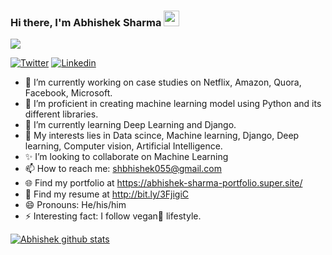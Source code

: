 ### Hi there, I'm **Abhishek Sharma** <img src="https://media.giphy.com/media/hvRJCLFzcasrR4ia7z/giphy.gif" width="25px">

<p align="left"> <img src="https://komarev.com/ghpvc/?username=abhishek676062&label=Views&color=blue&style=plastic" abhishek676062" /> </p>

[![Twitter](https://img.shields.io/twitter/follow/MR_ABHISHEK_55?style=social)](https://twitter.com/MR_ABHISHEK_55)
[![Linkedin](https://img.shields.io/badge/-LinkedIn-blue?style=flat-square&logo=Linkedin&logoColor=white&link=https://www.linkedin.com/in/abhisharmaigec/)](https://www.linkedin.com/in/abhisharmaigec/)




- 🔭 I’m currently working on case studies on Netflix, Amazon, Quora, Facebook, Microsoft.
- 🌱 I’m proficient in creating machine learning model using Python and its different libraries.
- 📗 I’m currently learning Deep Learning and Django.
- 💬 My interests lies in Data scince, Machine learning, Django, Deep learning, Computer vision, Artificial Intelligence.
- ✨ I’m looking to collaborate on Machine Learning 
- 📫 How to reach me: shbhishek055@gmail.com 
- 🌐 Find my portfolio at https://abhishek-sharma-portfolio.super.site/
- 👀 Find my resume at http://bit.ly/3FjigiC
- 😄 Pronouns: He/his/him
- ⚡ Interesting fact: I follow vegan🍃 lifestyle. 


[![Abhishek  github stats](https://github-readme-stats.vercel.app/api?username=abhishek676062&theme=merko&show_icons=true)](https://github.com/abhishek676062/github-readme-stats)

  <!---
Abhishek676062/Abhishek676062 is a ✨ special ✨ repository because its `README.md` (this file) appears on your GitHub profile.
You can click the Preview link to take a look at your changes.
--->
